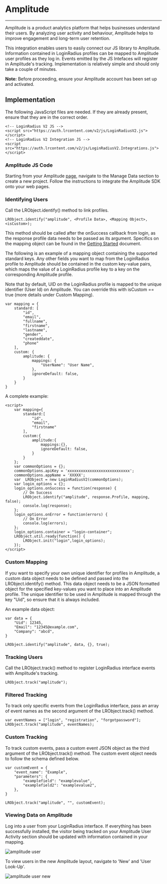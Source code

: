 Amplitude
=====
------

Amplitude is a product analytics platform that helps businesses understand their users. By analyzing user activity and behaviour, Amplitude helps to improve engagement and long-term user retention.

This integration enables users to easily connect our JS library to Amplitude. Information contained in LoginRadius profiles can be mapped to Amplitude user profiles as they log in. Events emitted by the JS Intefaces will register in Amplitude's tracking. Implementation is relatively simple and should only take a couple of minutes.

**Note:** Before proceeding, ensure your Amplitude account has been set up and activated.

## Implementation

The following JavaScript files are needed. If they are already present, ensure that they are in the correct order.

```
<!-- LoginRadius V2 JS -->
<script src="https://auth.lrcontent.com/v2/js/LoginRadiusV2.js"></script>
<!-- LoginRadius V2 Integration JS -->
<script src="https://auth.lrcontent.com/v2/js/LoginRadiusV2.Integrations.js"></script>
```

### Amplitude JS Code

Starting from your Amplitude [page](https://analytics.amplitude.com/login), navigate to the Manage Data section to create a new project. Follow the instructions to integrate the Amplitude SDK onto your web pages.

### Identifying Users

Call the LRObject.identify() method to link profiles.

```
LRObject.identify("amplitude", <Profile Data>, <Mapping Object>, <isCustom>);
```

This method should be called after the onSuccess callback from login, as the response profile data needs to be passed as its argument. Specifics on the mapping object can be found in the [Getting Started](/api/v2/integrations/getting-started#descriptionofmapping2) document.

The following is an example of a mapping object containing the supported standard keys. Any other fields you want to map from the LoginRadius profile to Amplitude should be contained in the custom key-value pairs, which maps the value of a LoginRadius profile key to a key on the corresponding Amplitude profile.

Note that by default, UID on the LoginRadius profile is mapped to the unique identifier (User Id) on Amplitude. You can override this with isCustom == true (more details under Custom Mapping).

```
var mapping = {
	standard: [
    	"id",
		"email",
        "fullname",
        "firstname",
        "lastname",
        "gender",
        "createddate",
        "phone"
	],
	custom: {
		amplitude: {
			mappings: {
				"UserName": "User Name",
			},
			ignoreDefault: false,
		}
	}
}
```

A complete example:

```
<script>
	var mapping={
		standard:[
        	"id",
        	"email",
            "firstname"
        ],
        custom:{
        	amplitude:{
            	mappings:{},
                ignoreDefault: false,
            }
		}
    };
    var commonOptions = {};
    commonOptions.apiKey = 'xxxxxxxxxxxxxxxxxxxxxxxxxxxx';
    commonOptions.appName = 'XXXXX';
    var  LRObject = new LoginRadiusV2(commonOptions);
    var login_options = {};
    login_options.onSuccess = function(response) {
    	// On Success
    	LRObject.identify("amplitude", response.Profile, mapping, false);
    	console.log(response);
    };
    login_options.onError = function(errors) {
    	// On Error
    	console.log(errors);
    };
    login_options.container = "login-container";
    LRObject.util.ready(function() {
    	LRObject.init("login",login_options);
    });
</script>
```

### Custom Mapping

If you want to specify your own unique identifier for profiles in Amplitude, a custom data object needs to be defined and passed into the LRObject.identify() method. This data object needs to be a JSON formatted object for the specified key-values you want to place into an Amplitude profile. The unique identifier to be used in Amplitude is mapped through the key "Uid", so ensure that it is always included.

An example data object:

```
var data = {
	"Uid": 12345,
    "Email": "12345@example.com",
    "Company": "abcd",
}

LRObject.identify("amplitude", data, {}, true);
```

### Tracking Users

Call the LRObject.track() method to register LoginRadius interface events with Amplitude's tracking.

```
LRObject.track("amplitude");
```

### Filtered Tracking

To track only specific events from the LoginRadius interface, pass an array of event names as the second argument of the LRObject.track() method.

```
var eventNames = ["login", "registration", "forgotpassword"];
LRObject.track("amplitude", eventNames);
```

### Custom Tracking

To track custom events, pass a custom event JSON object as the third argument of the LRObject.track() method. The custom event object needs to follow the schema defined below.

```
var customEvent = {
	"event_name": "Example",
    "parameters": {
    	"examplefield": "examplevalue",
        "examplefield2": "examplevalue2",
    },
}

LRObject.track("amplitude", "", customEvent);
```

### Viewing Data on Amplitude

Log into a user from your LoginRadius interface. If everything has been successfully installed, the visitor being tracked on your Amplitude User Activity section should be updated with information contained in your mapping.

![amplitude user](https://apidocs.lrcontent.com/images/ampuold_204505bfc4add430317.80242935.jpg "amplitude user activity old")

To view users in the new Amplitude layout, navigate to 'New' and 'User Look-Up'.

![amplitude user new](https://apidocs.lrcontent.com/images/ampunew_327355bfc4aa0aa5397.07702317.jpg "amplitude user activity new")
